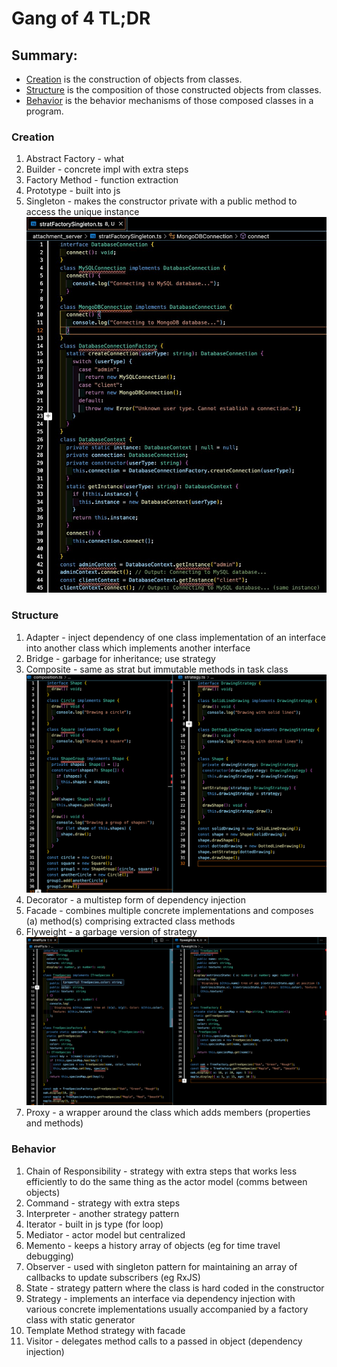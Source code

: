 # Gang of 4 TL;DR

## Summary:

- [Creation](#creation) is the construction of objects from classes.
- [Structure](#structure) is the composition of those constructed objects from classes.
- [Behavior](#behavior) is the behavior mechanisms of those composed classes in a program.

### Creation

1. Abstract Factory - what
2. Builder - concrete impl with extra steps
3. Factory Method - function extraction
4. Prototype - built into js
5. Singleton - makes the constructor private with a public method to access the unique instance ![Alt text describing the image](singleton.jpeg)

### Structure

1. Adapter - inject dependency of one class implementation of an interface into another class which implements another interface
2. Bridge - garbage for inheritance; use strategy
3. Composite - same as strat but immutable methods in task class ![composite](./composite.png)
4. Decorator - a multistep form of dependency injection
5. Facade - combines multiple concrete implementations and composes (a) method(s) comprising extracted class methods
6. Flyweight - a garbage version of strategy ![flyweight](./flyweight.png)
7. Proxy - a wrapper around the class which adds members (properties and methods)

### Behavior

1. Chain of Responsibility - strategy with extra steps that works less efficiently to do the same thing as the actor model (comms between objects)
2. Command - strategy with extra steps
3. Interpreter - another strategy pattern
4. Iterator - built in js type (for loop)
5. Mediator - actor model but centralized
6. Memento - keeps a history array of objects (eg for time travel debugging)
7. Observer - used with singleton pattern for maintaining an array of callbacks to update subscribers (eg RxJS)
8. State - strategy pattern where the class is hard coded in the constructor
9. Strategy - implements an interface via dependency injection with various concrete implementations usually accompanied by a factory class with static generator
10. Template Method strategy with facade
11. Visitor - delegates method calls to a passed in object (dependency injection)
